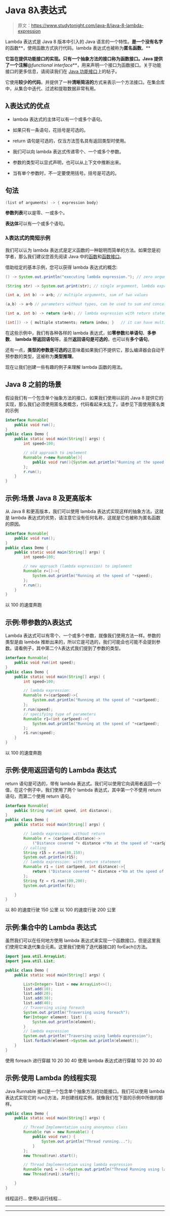 # Java 8λ表达式

> 原文：<https://www.studytonight.com/java-8/java-8-lambda-expression>

Lambda 表达式是 Java 8 版本中引入的 Java 语言的一个特性。**是一个没有名字**的函数**，使用函数方式执行代码。lambda 表达式也被称为**匿名函数**。**

 **它旨在提供功能接口的实现。只有一个抽象方法的接口称为函数接口。Java 提供了一个注解**@*functional interface***，用来声明一个接口为函数接口。关于功能接口的更多信息，请阅读我们在 [Java 功能接口](https://www.studytonight.com/java-8/java-8-functional-interface)上的帖子。

它使用**较少的代码**，并提供了一种**清晰简洁的**方式来表示一个方法接口。在集合库中，从集合中迭代、过滤和提取数据非常有用。

## λ表达式的优点

*   lambda 表达式的主体可以有一个或多个语句。

*   如果只有一条语句，花括号是可选的。

*   return 语句是可选的，仅当方法签名具有返回类型时使用。

*   我们可以向 lambda 表达式传递零个、一个或多个参数。

*   参数的类型可以显式声明，也可以从上下文中推断出来。

*   当有单个参数时，不一定要使用括号。括号是可选的。

## 句法

```java
(list of arguments) -> { expression body} 
```

**参数列表**可以是零、一或多个。

**表达体**可以有一个或多个语句。

### λ表达式的简短示例

我们可以认为 lambda 表达式是定义函数的一种聪明而简单的方法。如果您是初学者，那么我们建议您首先阅读 Java 中的[函数](https://www.studytonight.com/java/methods-in-java.php)和[函数接口](https://www.studytonight.com/java-8/java-8-functional-interface)。

借助给定的基本示例，您可以获得 lambda 表达式的概念:

```java
() -> System.out.println("executing lambda expression."); // zero argument, lambda expression

(String str) -> System.out.print(str); // single argumment, lambda expression

(int a, int b) -> a+b; // multiple arguments, sum of two values

(a,b) -> a+b // parameters without types, can be used to sum and concat two strings as well.

(int a, int b) -> return (a+b); // lambda expression with return statement

(int[]) -> { multiple statments; return index; }   // it can have multiple statements
```

在这些示例中，我们有各种各样的 lambda 表达式，如**零参数**和**单语句**、**多参数**、 **lambda 带返回语句**等。虽然**返回语句是可选的**，也可以有**多个语句**。

还有一点，**类型的参数是可选的**这意味着如果我们不提供它，那么编译器会自动干预参数的类型，这被称为**类型推理**。

现在让我们创建一些有趣的例子来理解 lambda 函数的用法。

## Java 8 之前的场景

假设我们有一个包含单个抽象方法的接口，如果我们使用以前的 Java 8 提供它的实现，那么我们必须使用匿名类概念，代码看起来太乱了。请参见下面使用匿名类的示例

```java
interface Runnable{  
    public void run();  
}  
public class Demo {  
    public static void main(String[] args) {  
        int speed=100;  

        // old approach to implement   
        Runnable r=new Runnable(){  
            public void run(){System.out.println("Running at the speed of "+speed);}  
        };  
        r.run();  
    }  
} 
```

## 示例:场景 Java 8 及更高版本

从 Java 8 和更高版本，我们可以使用 lambda 表达式实现这样的抽象方法。这就是 lambda 表达式的优势，请注意它没有任何名称，这就是它也被称为匿名函数的原因。

```java
interface Runnable{  
    public void run();  
}  
public class Demo {  
    public static void main(String[] args) {  
        int speed=100;  

        // new approach (lambda expression) to implement   
        Runnable r=()->{  
            System.out.println("Running at the speed of "+speed);  
        };  
        r.run();  
    }  
} 
```

以 100 的速度奔跑

## 示例:带参数的λ表达式

Lambda 表达式可以有零个、一个或多个参数，就像我们使用方法一样。参数的类型是由 lambda 推断出来的，所以它是可选的，我们可能会也可能不会提到参数。请看例子，其中第二个λ表达式我们提到了参数的类型。

```java
interface Runnable{  
    public void run(int speed);  
}  
public class Demo {  
    public static void main(String[] args) {  
        int speed=100;  

        // lambda expression:   
        Runnable r=(carSpeed)->{  
            System.out.println("Running at the speed of "+carSpeed);  
        };  
        r.run(speed);
        // specifying type of parameters
        Runnable r1=(int carSpeed)->{  
            System.out.println("Running at the speed of "+carSpeed);  
        }; 
        r1.run(speed);
    }  
} 
```

以 100 的速度奔跑

## 示例:使用返回语句的 Lambda 表达式

return 语句是可选的，带有 lambda 表达式。我们可以使用它向调用者返回一个值，在这个例子中，我们使用了两个 lambda 表达式，其中第一个不使用 return 语句，而第二个使用 return 语句。

```java
interface Runnable{  
    public String run(int speed, int distance);
}  
public class Demo {  
    public static void main(String[] args) {    

        // lambda expression: without return   
        Runnable r = (carSpeed,distance)->  
            ("Distance covered "+ distance +"Km at the speed of "+carSpeed);
        // calling
        String r15 = r.run(80,150);
        System.out.println(r15);
        // lambda expression: with return statement
        Runnable r1 = (int carSpeed, int distance)->{ 
        	return ("Distance covered "+ distance +"Km at the speed of "+carSpeed);
        };
        String fz = r1.run(100,200);
        System.out.println(fz);

    }  
} 
```

以 80 的速度行驶 150 公里
以 100 的速度行驶 200 公里

## 示例:集合中的 Lambda 表达式

虽然我们可以在任何地方使用 lambda 表达式来实现一个函数接口，但是这里我们使用它来迭代集合元素。这里我们使用了迭代器接口的 forEach()方法。

```java
import java.util.ArrayList;
import java.util.List;

public class Demo {  
    public static void main(String[] args) {    

    	List<Integer> list = new ArrayList<>();
    	list.add(10);
    	list.add(20);
    	list.add(30);
    	list.add(40);
    	// Traversing using foreach
    	System.out.println("Traversing using foreach");
    	for(Integer element: list) {
    		System.out.println(element);
    	}
    	// lambda expression
    	System.out.println("Traversing using lambda expression");
    	list.forEach(element->System.out.println(element));
    }  
}
```

使用 foreach 进行穿越
10
20
30
40
使用 lambda 表达式进行穿越
10
20
30
40

## 示例:使用 Lambda 的线程实现

Java Runnable 接口是一个包含单个抽象方法的功能接口。我们可以使用 lambda 表达式实现它的 run()方法，并创建线程实例，就像我们在下面的示例中所做的那样。

```java
public class Demo {  
    public static void main(String[] args) {    

    	// Thread Implementation using anonymous class
    	Runnable run = new Runnable() {
    		public void run() {
    			System.out.println("Thread running...");
    		}
    	};
    	new Thread(run).start();

    	// Thread Implementation using lambda expression
    	Runnable run1 = ()->System.out.println("Thread Running using lambda...");
    	new Thread(run1).start();

    }  
}
```

线程运行...
使用λ运行线程...

* * *

* * ***